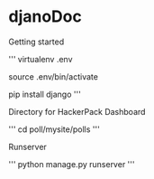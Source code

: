 # djanoDoc

Getting started

'''
virtualenv .env

source .env/bin/activate

pip install django
'''

Directory for HackerPack Dashboard

'''
cd poll/mysite/polls
'''

Runserver

'''
python manage.py runserver
'''